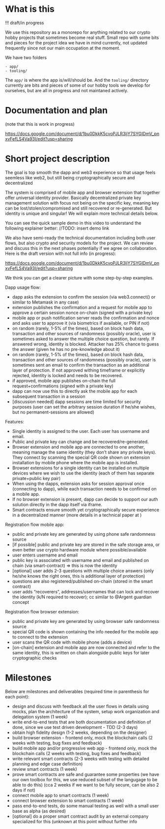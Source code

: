 # What is this

!!! draft/in progress

We use this repository as a monorepo for anything related to our crypto hobby projects that sometimes become real stuff.
Small repo with some bits and pieces for the project idea we have in mind currently, not updated frequently since not our main occupation at the moment.

We have two folders

```
- app/
- tooling/
```

The `app/` is where the app is/will/should be. And the `tooling/` directory currently are bits and pieces of some of our hobby tools we develop for ourselves, but are all in progress and not maintaned actively. 

# Documentation and plan

(note that this is work in progress)

https://docs.google.com/document/d/1bu0DkkK5cvoPJLR3ljY7SYGIDmV_pnxvFefLS4Va93I/edit?usp=sharing

# Short project description

The goal is top smooth the dapp and web3 experience so that usage feels seemless like web2, but still being cryptographically secure and decentralized

The system is comprised of mobile app and browser extension that together offer universal identity provider. Basically decentralized private key management solution with focus not being on the specific key, meaning key can be lost/stolen/compromised and still recovered or re-generated. But identity is unique and singular! We will explain more technical details below.

You can see the quick sample demo in this video to understand the following explainer better: //TODO: insert demo link

We also have semi-ready the technical documentation including both user flows, but also crypto and security models for the project. We can review and discuss this in the next phases potentially if we agree on collaboration. Here is the draft version with not full info (in progress):

https://docs.google.com/document/d/1bu0DkkK5cvoPJLR3ljY7SYGIDmV_pnxvFefLS4Va93I/edit?usp=sharing

We think you can get a clearer picture with some step-by-step examples.

Dapp usage flow:
- dapp asks the extension to confirm the session (via web3.connect() or similar to Metamask in any case)
- extension publishes the confirmation and a request for mobile app to approve a certain session nonce on-chain (signed with a private key)
- mobile app or push notification server reads the confirmation and nonce and asks user to approve it (via biometrics if available, or PIN if not)
- on random (rarely, 1-5% of the times), based on block hash data, transaction and other sources of randomness (possibly oracle), user is sometimes asked to answer the multiple choice question, but rarely. If answered wrong, identity is blocked. Attacker has 25% chance to guess the answer (given he has no pre-knowledge about it)
- on random (rarely, 1-5% of the times), based on block hash data, transaction and other sources of randomness (possibly oracle), user is sometimes sent an email to confirm the transaction as an additional layer of protection. If not approved withing timeframe or explicitly rejected, identity is locked and needs to be recovered.
- if approved, mobile app publishes on-chain the full request+confirmations (signed with a private key)
- dapp can now use this to directly ask the mobile app for each subsequent transaction in a session
- [discussion needed] dapp sessions are time limited for security purposes (user can set the arbitrary session duration if he/she wishes, but no permanent-sessions are allowed)

Features:
- Single identity is assigned to the user. Each user has username and email.
- Public and private key can change and be recovered/re-generated.
- Browser extension and mobile app are connected to one another, meaning manage the same identity (they don’t share any private keys). They connect by scanning the special QR code shown on extension installation by mobile phone where the mobile app is installed.
- Browser extensions for a single identity can be installed on multiple devices where we wish to use the identity (each of them has separate private+public key pair)
- When using the dapps, extension asks for session approval once (connecting to dapp), while each transaction needs to be confirmed on a mobile app.
- If no browser extension is present, dapp can decide to support our auth solution directly in the dapp itself via iframe.
- Smart contracts ensure smooth yet cryptographically secure experience in a decentralized manner (more details in a technical paper at )

Registration flow mobile app:
- public and private key are generated by using phone safe randomness source
- [if possible] public and private key are stored in the safe storage area, or even better use crypto hardware module where possible/available
- user enters username and email
- public key is associated with username and email and published on chain (via smart-contract) => this is now the identity
- [optional] user adds 2-3 questions with multiple choice answers (only he/she knows the right ones, this is additional layer of protection)
- questions are also registered/published on-chain (stored in the smart contract)
- user adds “recoverers”, addresses/usernames that can lock and recover the identity (k/N required to recover); cc similar to @Argent guardian concept

Registration flow browser extension:
- public and private key are generated by using browser safe randomness source
- special QR code is shown containing the info needed for the mobile app to connect to the extension
- user scans the QR code with mobile phone (adds a device)
- [on-chain] extension and mobile app are now connected and refer to the same identity, this is written on chain alongside public keys for later cryptographic checks

# Milestones

Below are milestones and deliverables (required time in parenthesis for each point):

- design and discuss with feedback all the user flows in details using mocks, plan the architecture of the system, setup work organization and delegation system (1 week)
- write end-to-end tests that are both documentation and definition of done, since we use test driven development - TDD (2-3 days)
- obtain high fidelity design (1-2 weeks, depending on the designer)
- build browser extension - frontend only, mock the blockchain calls (2 weeks with testing, bug fixes and feedback)
- build mobile app and/or progressive web app - frontend only, mock the blockchain calls (2 weeks with testing, bug fixes and feedback)
- write relevant smart contracts (2-3 weeks with testing with detailed planning and edge case definition)
- review smart contracts (1 week)
- prove smart contracts are safe and guarantee some properties (we have our own toolbox for this, we use reduced subset of the langugage to be able to do this) (cca 2 weeks if we want to be fully secure, can be also 2 days if not)
- connect mobile app to smart contracts (1 week)
- connect browser extension to smart contracts (1 week)
- pass end-to-end tests, do some manual testing as well with a small user base as alpha (as desired)
- [optional] do a proper smart contract audit by an external company specialized for this (unknown at this point without further info
